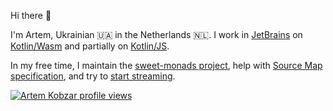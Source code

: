 Hi there 👋

I'm Artem, Ukrainian 🇺🇦 in the Netherlands 🇳🇱. 
I work in [JetBrains](https://github.com/JetBrains) on [Kotlin/Wasm](https://github.com/JetBrains/kotlin/tree/master/compiler/ir/backend.wasm/src/org/jetbrains/kotlin/backend/wasm) and partially on [Kotlin/JS](https://github.com/JetBrains/kotlin/tree/master/compiler/ir/backend.js/src/org/jetbrains/kotlin/ir/backend/js).

In my free time, I maintain the [sweet-monads project](https://github.com/JSMonk/sweet-monads), help with [Source Map specification](https://github.com/tc39/source-map-spec), and try to [start streaming](https://www.twitch.tv/undercoding/about).


[![Artem Kobzar profile views](https://u8views.com/api/v1/github/profiles/10776615/views/day-week-month-total-count.svg)](https://u8views.com/github/JSMonk)
